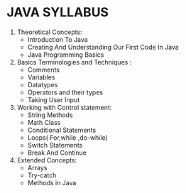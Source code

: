 # JAVA SYLLABUS
1. Theoretical Concepts:
   - Introduction To Java
    - Creating And  Understanding Our First Code In Java
    - Java Programming Basics
2. Basics Terminologies and Techniques :
   - Comments
   - Variables
   - Datatypes 
   - Operators and their types
   - Taking User Input
3. Working with Control statement: 
    - String Methods
    - Math Class
    - Conditional Statements
    - Loops( For,while ,do-while)
    - Switch Statements
    - Break And Continue
4. Extended Concepts:
    - Arrays
    - Try-catch 
    - Methods in Java
